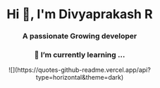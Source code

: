 <h1 align="center">Hi 👋, I'm Divyaprakash R</h1>
<h3 align="center">A passionate Growing developer</h3>
<h3 align="center">🌱 I’m currently learning ...</h3>


<div align="center">![](https://quotes-github-readme.vercel.app/api?type=horizontal&theme=dark)<div>

<!--
**Rivalcoder/Rivalcoder** is a ✨ _special_ ✨ repository because its `README.md` (this file) appears on your GitHub profile.

Here are some ideas to get you started:

- 🔭 I’m currently working on ...

- 👯 I’m looking to collaborate on ...
- 🤔 I’m looking for help with ...
- 💬 Ask me about ...
- 📫 How to reach me: ...
- 😄 Pronouns: ...
- ⚡ Fun fact: ...
--!>



